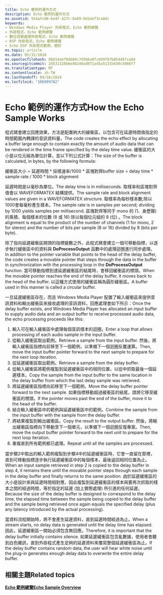 ```yaml
---
title: Echo 範例的運作方式
description: Echo 範例的運作方式
ms.assetid: 554afc08-6e4f-427c-8a09-0d1ebf3ca8dc
keywords:
- Windows Media Player 外掛程式，Echo 範例總覽
- 外掛程式，Echo 範例總覽
- 數位信號處理外掛程式，Echo 範例總覽
- DSP 外掛程式，Echo 範例總覽
- Echo DSP 外掛程式範例，關於
ms.topic: article
ms.date: 05/31/2018
ms.openlocfilehash: 08814a6f0d604c7d566a0fc8d9f07b05446fca64
ms.sourcegitcommit: 2d531328b6ed82d4ad971a45a5131b430c5866f7
ms.translationtype: MT
ms.contentlocale: zh-TW
ms.lasthandoff: 09/16/2019
ms.locfileid: "106999782"
---
```

# <a name="how-the-echo-sample-works"></a><span data-ttu-id="7b2b7-108">Echo 範例的運作方式</span><span class="sxs-lookup"><span data-stu-id="7b2b7-108">How the Echo Sample Works</span></span>

<span data-ttu-id="7b2b7-109">程式碼會建立回應效果，方法是配置夠大的緩衝區，以包含可在延遲時間值指定的時間範圍內轉譯的音訊資料量。</span><span class="sxs-lookup"><span data-stu-id="7b2b7-109">The code creates the echo effect by allocating a buffer large enough to contain exactly the amount of audio data that can be rendered in the time frame specified by the delay time value.</span></span> <span data-ttu-id="7b2b7-110">緩衝區的大小是以位元組為單位計算，並以下列公式計算：</span><span class="sxs-lookup"><span data-stu-id="7b2b7-110">The size of the buffer is calculated, in bytes, by the following formula:</span></span>

<span data-ttu-id="7b2b7-111">緩衝區大小 = 延遲時間 \* 採樣速率/1000 \* 區塊對齊</span><span class="sxs-lookup"><span data-stu-id="7b2b7-111">buffer size = delay time \* sample rate / 1000 \* block alignment</span></span>

<span data-ttu-id="7b2b7-112">延遲時間是以毫秒為單位。</span><span class="sxs-lookup"><span data-stu-id="7b2b7-112">The delay time is in milliseconds.</span></span> <span data-ttu-id="7b2b7-113">取樣率和區塊對齊值會以 WAVEFORMATEX 結構提供。</span><span class="sxs-lookup"><span data-stu-id="7b2b7-113">The sample rate and block alignment values are given in a WAVEFORMATEX structure.</span></span> <span data-ttu-id="7b2b7-114">取樣率為每秒樣本數;除以1000會每毫秒產生樣本。</span><span class="sxs-lookup"><span data-stu-id="7b2b7-114">The sample rate is in samples per second; dividing by 1000 yields samples per millisecond.</span></span> <span data-ttu-id="7b2b7-115">區塊對齊等同于 mono 的 (1、身歷聲) 的乘積、每個樣本的位數 (8 或 16) 除以每個位元組的 8 (位) 。</span><span class="sxs-lookup"><span data-stu-id="7b2b7-115">The block alignment is equal to the product of the number of channels (1 for mono, 2 for stereo) and the number of bits per sample (8 or 16) divided by 8 (bits per byte).</span></span>

<span data-ttu-id="7b2b7-116">除了指向延遲緩衝區開頭的指標變數之外，此程式碼會建立一個可移動指標，以逐步執行緩衝區中的資料與 **DoProcessOutput** 函數中的處理迴圈進行同步處理。</span><span class="sxs-lookup"><span data-stu-id="7b2b7-116">In addition to the pointer variable that points to the head of the delay buffer, the code creates a movable pointer that steps through the data in the buffer in synchronization with the processing loop in the **DoProcessOutput** function.</span></span> <span data-ttu-id="7b2b7-117">當可移動指標到達延遲緩衝區的結尾時，會移回緩衝區的標頭。</span><span class="sxs-lookup"><span data-stu-id="7b2b7-117">When the movable pointer reaches the end of the delay buffer, it moves back to the head of the buffer.</span></span> <span data-ttu-id="7b2b7-118">以這種方式使用的緩衝區稱為圓形緩衝區。</span><span class="sxs-lookup"><span data-stu-id="7b2b7-118">A buffer used in this manner is called a circular buffer.</span></span>

<span data-ttu-id="7b2b7-119">一旦延遲緩衝區存在，而且 Windows Media Player 配置了輸入緩衝區來提供音訊資料和輸出緩衝區來接收處理的音訊資料，回應處理會如下所示：</span><span class="sxs-lookup"><span data-stu-id="7b2b7-119">Once the delay buffer exists, and Windows Media Player has allocated an input buffer to supply audio data and an output buffer to receive processed audio data, the echo processing proceeds like this:</span></span>

1.  <span data-ttu-id="7b2b7-120">輸入可在輸入緩衝區中處理每個音訊樣本的迴圈。</span><span class="sxs-lookup"><span data-stu-id="7b2b7-120">Enter a loop that allows processing of each audio sample in the input buffer.</span></span>
2.  <span data-ttu-id="7b2b7-121">從輸入緩衝區取出範例。</span><span class="sxs-lookup"><span data-stu-id="7b2b7-121">Retrieve a sample from the input buffer.</span></span> <span data-ttu-id="7b2b7-122">然後，將輸入緩衝區指標向前移至下一個範例，以準備下一個迴圈反覆運算。</span><span class="sxs-lookup"><span data-stu-id="7b2b7-122">Then, move the input buffer pointer forward to the next sample to prepare for the next loop iteration.</span></span>
3.  <span data-ttu-id="7b2b7-123">從延遲緩衝區取出範例。</span><span class="sxs-lookup"><span data-stu-id="7b2b7-123">Retrieve a sample from the delay buffer.</span></span>
4.  <span data-ttu-id="7b2b7-124">從輸入緩衝區將範例複製到延遲緩衝區中的相同位置，以從中抓取最後一個延遲樣本。</span><span class="sxs-lookup"><span data-stu-id="7b2b7-124">Copy the sample from the input buffer to the same location in the delay buffer from which the last delay sample was retrieved.</span></span>
5.  <span data-ttu-id="7b2b7-125">將延遲緩衝區指標向前移至下一個範例。</span><span class="sxs-lookup"><span data-stu-id="7b2b7-125">Move the delay buffer pointer forward to the next sample.</span></span> <span data-ttu-id="7b2b7-126">如果指標移動超過緩衝區的結尾，請將它移至緩衝區的標頭。</span><span class="sxs-lookup"><span data-stu-id="7b2b7-126">If the pointer moves past the end of the buffer, move it to the head of the buffer.</span></span>
6.  <span data-ttu-id="7b2b7-127">結合輸入緩衝區中的範例與延遲緩衝區中的範例。</span><span class="sxs-lookup"><span data-stu-id="7b2b7-127">Combine the sample from the input buffer with the sample from the delay buffer.</span></span>
7.  <span data-ttu-id="7b2b7-128">將結果複製到輸出緩衝區。</span><span class="sxs-lookup"><span data-stu-id="7b2b7-128">Copy the result to the output buffer.</span></span> <span data-ttu-id="7b2b7-129">然後，將輸出緩衝區指標向下移動至下一個單元，以準備下一個迴圈反復專案。</span><span class="sxs-lookup"><span data-stu-id="7b2b7-129">Then, move the output buffer pointer forward to the next unit to prepare for the next loop iteration.</span></span>
8.  <span data-ttu-id="7b2b7-130">重複直到所有範例都已處理。</span><span class="sxs-lookup"><span data-stu-id="7b2b7-130">Repeat until all the samples are processed.</span></span>

<span data-ttu-id="7b2b7-131">當步驟2中取出的輸入範例複製到步驟4中的延遲緩衝區時，它會一直留在那裡，直到可移動指標逐步執行延遲緩衝區中的每個樣本，最後返回相同位置為止。</span><span class="sxs-lookup"><span data-stu-id="7b2b7-131">When an input sample retrieved in step 2 is copied to the delay buffer in step 4, it remains there until the movable pointer steps through each sample in the delay buffer and finally returns to the same position.</span></span> <span data-ttu-id="7b2b7-132">由於延遲緩衝區的大小是設計來與延遲時間相對應，因此複製到延遲緩衝區的樣本與要再次抓取的樣本之間的經過時間，等於指定的延遲 (加上實際處理) 所引進的任何延遲。</span><span class="sxs-lookup"><span data-stu-id="7b2b7-132">Because the size of the delay buffer is designed to correspond to the delay time, the elapsed time between the sample being copied to the delay buffer and the sample being retrieved once again equals the specified delay (plus any latency introduced by the actual processing).</span></span>

<span data-ttu-id="7b2b7-133">當資料流程開始時，將不會產生延遲資料，直到延遲時間經過為止。</span><span class="sxs-lookup"><span data-stu-id="7b2b7-133">When a stream starts, no delay data is generated until the delay time has elapsed.</span></span> <span data-ttu-id="7b2b7-134">因此，延遲緩衝區一開始必須包含無回應。</span><span class="sxs-lookup"><span data-stu-id="7b2b7-134">Therefore, it is important that the delay buffer initially contains silence.</span></span> <span data-ttu-id="7b2b7-135">如果延遲緩衝區包含亂數據，使用者會聽到白色雜訊，直到外掛程式產生足夠的延遲資料來覆寫整個延遲緩衝區為止。</span><span class="sxs-lookup"><span data-stu-id="7b2b7-135">If the delay buffer contains random data, the user will hear white noise until the plug-in generates enough delay data to overwrite the entire delay buffer.</span></span>

## <a name="related-topics"></a><span data-ttu-id="7b2b7-136">相關主題</span><span class="sxs-lookup"><span data-stu-id="7b2b7-136">Related topics</span></span>

<dl> <dt>

[<span data-ttu-id="7b2b7-137">**Echo 範例總覽**</span><span class="sxs-lookup"><span data-stu-id="7b2b7-137">**Echo Sample Overview**</span></span>](echo-sample-overview.md)
</dt> </dl>

 

 




